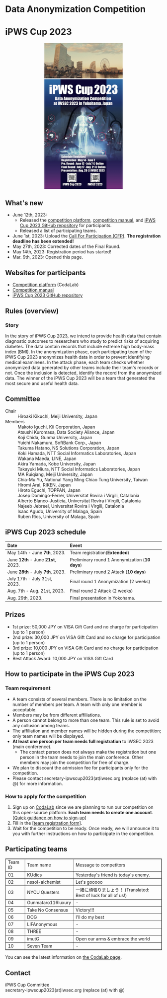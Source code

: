 # Data Anonymization Competition
# iPWS Cup 2023

<div align="center">
<img src="./Images/teaser.jpg" width=50%>
</div>

<div align="center">
 <a href="./Images/poster2023_full.png">
  <img src="./Images/poster2023.jpg" width=50%>
 </a>
</div>

## What's new
- June 12th, 2023:
    - Released the [competition platform](https://codalab.lisn.upsaclay.fr/competitions/13907), [competition manual](https://docs.google.com/document/d/1eF8P3X60fmc0yuC14ixtLq81ORSkIe5HCy3T9I25Ha8/edit), and [iPWS Cup 2023 GitHub repository](https://github.com/kikn88/ipwscup2023) for participants.
    - Released a list of participating teams.
- June  1st, 2023: Upload the [Call For Participation (CFP)](./Images/docs/CFP2023.pdf). **The registration deadline has been extended!**
- May  27th, 2023: Corrected dates of the Final Round.
- May  14th, 2023: Registration period has started!
- Mar.  9th, 2023: Opened this page.

## Websites for participants
- [Competition platform](https://codalab.lisn.upsaclay.fr/competitions/13907) (CodaLab)
- [Competition manual](https://docs.google.com/document/d/1eF8P3X60fmc0yuC14ixtLq81ORSkIe5HCy3T9I25Ha8/edit)
- [iPWS Cup 2023 GitHub repository](https://github.com/kikn88/ipwscup2023)

## Rules (overview)
### Story
In the story of iPWS Cup 2023, we intend to provide health data that contain diagnostic outcomes to researchers who study to predict risks of acquiring diabetes. The data contain records that include extreme high body-mass index (BMI). In the anonymization phase, each participating team of the iPWS Cup 2023 anonymizes health data in order to prevent identifying medical examinees. In the attack phase, each team checks whether anonymized data generated by other teams include their team's records or not. Once the inclusion is detected, identify the record from the anonymized data. The winner of the iPWS Cup 2023 will be a team that generated the most secure and useful health data.

## Committee
<dl>
 <dt>Chair</dt>
 <dd>Hiroaki Kikuchi, Meiji University, Japan</dd>
<dt>Members</dt>
 <dd>Makoto Iguchi, Kii Corporation, Japan</dd>
 <dd>Atsushi Kuromasa, Data Society Aliance, Japan</dd>
 <dd>Koji Chida, Gunma University, Japan</dd>
 <dd>Yuichi Nakamura, SoftBank Corp., Japan</dd>
 <dd>Takuma Hatano, NS Solutions Corporation, Japan</dd>
 <dd>Koki Hamada, NTT Social Informatics Laboratories, Japan</dd>
 <dd>Wakana Maeda, LINE, Japan</dd>
 <dd>Akira Yamada, Kobe University, Japan</dd>
 <dd>Takayuki Miura, NTT Social Informatics Laboratories, Japan</dd>
 <dd>MA Ruiqiang, Meiji University, Japan</dd>
 <dd>Chia-Mu Yu, National Yang Ming Chiao Tung University, Taiwan</dd>
 <dd>Hiromi Arai, RIKEN, Japan</dd>
 <dd>Hiroto Eguchi, TOPPAN, Japan</dd>
 <dd>Josep Domingo-Ferrer, Universitat Rovira i Virgili, Catalonia</dd>
 <dd>Alberto Blanco-Justicia, Universitat Rovira i Virgili, Catalonia</dd>
 <dd>Najeeb Jebreel, Universitat Rovira i Virgili, Catalonia</dd>
 <dd>Isaac Agudo, University of Malaga, Spain</dd>
 <dd>Ruben Rios, University of Malaga, Spain</dd>
</dl>

## iPWS Cup 2023 schedule
| Date | Event |
| :--- | :---- |
| May  14th - June  **7th**, 2023. | Team registration(**Extended**) |
| June **12th** - June **21st**, 2023. | Preliminary round 1 Anonymization (**10 days**) |
| June **28th** - July  **7th**, 2023. | Preliminary round 2 Attack (**10 days**) |
| July 17th - July 31st, 2023. | Final round 1 Anonymization (2 weeks) |
| Aug.  7th - Aug. 21st, 2023. | Final round 2 Attack (2 weeks) |
| Aug. 29th, 2023. | Final presentation in Yokohama.  |

## Prizes
- 1st prize: 50,000 JPY on VISA Gift Card and no charge for participation (up to 1 person)
- 2nd prize: 30,000 JPY on VISA Gift Card and no charge for participation (up to 1 person)
- 3rd prize: 10,000 JPY on VISA Gift Card and no charge for participation (up to 1 person)
- Best Attack Award: 10,000 JPY on VISA Gift Card

## How to participate in the iPWS Cup 2023
### Team requirement
- A team consists of several members. There is no limitation on the number of members per team. A team with only one member is acceptable.
- Members may be from different affiliations.
- A person cannot belong to more than one team. This rule is set to avoid any collusion among teams.
- The affiliation and member names will be hidden during the competition; only team names will be displayed.
- **At least one person per team needs full registration** to IWSEC 2023 (main conference).
    - The contact person does not always make the registration but one person in the team needs to join the main conference. Other members may join the competition for free of charge.
- We plan to discount the admission fee for participants only for the competition.
- Please contact secretary-ipwscup2023(at)iwsec.org (replace (at) with @) for more information.

### How to apply for the competition
1. Sign up on [CodaLab](https://codalab.lisn.upsaclay.fr/) since we are planning to run our competition on this open-source platform. **Each team needs to create one account**.\[[Quick guidance on how to sign-up](https://docs.google.com/document/d/15gq90xjbmNKMTcgf9qZA6ri0bS6QKWaNw8BkIeG3EUw/edit#)\]
1. Fill in the \[[team registration form](https://docs.google.com/forms/d/e/1FAIpQLSe-Qyit8td6EmbRXJv_mmcsA_BGuL1XDBXHUzP0zSxHML4v2g/viewform)\].
1. Wait for the competition to be ready. Once ready, we will announce it to you with further instructions on how to participate in the competition.

## Participating teams
<table border="1">
<tr><td> Team ID </td><td> Team name </td><td> Message to competitors </td></tr>
<tr><td> 01 </td><td> KUdics </td><td> Yesterday's friend is today's enemy. </td></tr>
<tr><td> 02 </td><td> nssol-alchemist </td><td> Let's gooooo </td></tr>
<tr><td> 03 </td><td> NYCU Questers </td><td> 一緒に頑張りましょう！ (Translated: Best of luck for all of us!) </td></tr>
<tr><td> 04 </td><td> Gunmataro116luxury </td><td>-</td></tr>
<tr><td> 05 </td><td> Take No Consensus </td><td> Victory!!! </td></tr>
<tr><td> 06 </td><td> DOG </td><td> I'll do my best </td></tr>
<tr><td> 07 </td><td> LIFAnonymous </td><td>-</td></tr>
<tr><td> 08 </td><td> THREE </td><td>-</td></tr>
<tr><td> 09 </td><td> imutG </td><td> Open our arms & embrace the world </td></tr>
<tr><td> 10 </td><td> Seven Team </td><td>-</td></tr>
</table>

You can see the latest information on [the CodaLab page](https://codalab.lisn.upsaclay.fr/competitions/13907#learn_the_details-teams).

## Contact
iPWS Cup Committee  
secretary-ipwscup2023(at)iwsec.org (replace (at) with @)
